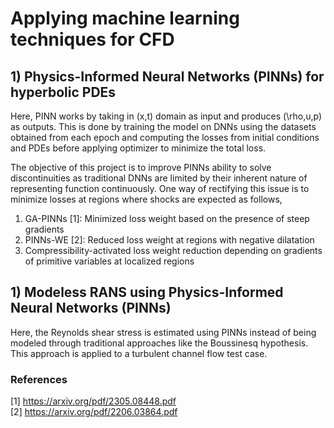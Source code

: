 # Applying machine learning techniques for CFD

## 1) Physics-Informed Neural Networks (PINNs) for hyperbolic PDEs
Here, PINN works by taking in (x,t) domain as input and produces (\rho,u,p) as outputs. 
This is done by training the model on DNNs using the datasets obtained from each epoch and 
computing the losses from initial conditions and PDEs before applying optimizer to minimize the total loss.

The objective of this project is to improve PINNs ability to solve discontinuities as traditional DNNs are limited by their inherent nature of representing function continuously. One way of rectifying this issue is to minimize losses at regions where shocks are expected as follows,
1. GA-PINNs [1]: Minimized loss weight based on the presence of steep gradients
2. PINNs-WE [2]: Reduced loss weight at regions with negative dilatation
3. Compressibility-activated loss weight reduction depending on gradients of primitive variables at localized regions

## 1) Modeless RANS using Physics-Informed Neural Networks (PINNs)
Here, the Reynolds shear stress is estimated using PINNs instead of being modeled through traditional approaches like the Boussinesq hypothesis. This approach is applied to a turbulent channel flow test case.

### References
[1] https://arxiv.org/pdf/2305.08448.pdf <br>
[2] https://arxiv.org/pdf/2206.03864.pdf
